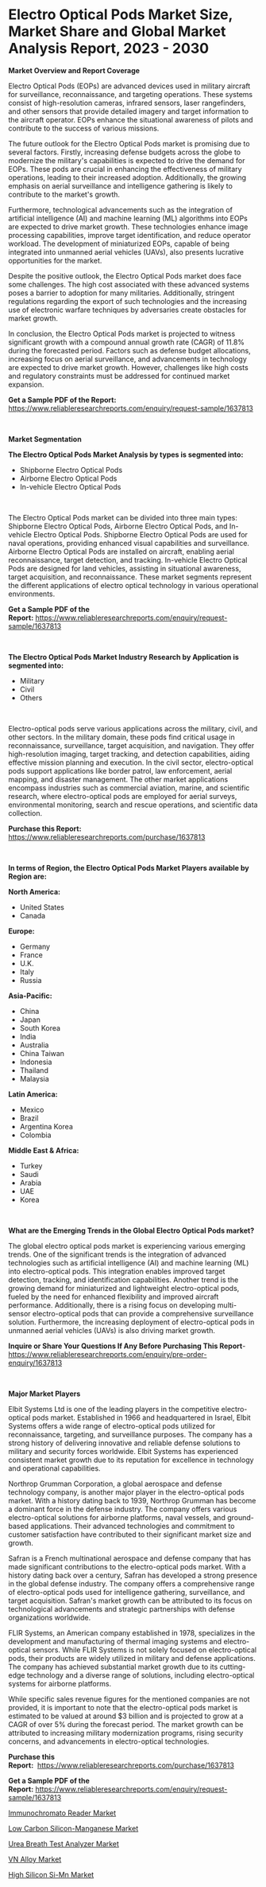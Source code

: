 <p><h1>Electro Optical Pods Market Size, Market Share and Global Market Analysis Report, 2023 - 2030</h1></p><p><strong>Market Overview and Report Coverage</strong></p>
<p><p>Electro Optical Pods (EOPs) are advanced devices used in military aircraft for surveillance, reconnaissance, and targeting operations. These systems consist of high-resolution cameras, infrared sensors, laser rangefinders, and other sensors that provide detailed imagery and target information to the aircraft operator. EOPs enhance the situational awareness of pilots and contribute to the success of various missions.</p><p>The future outlook for the Electro Optical Pods market is promising due to several factors. Firstly, increasing defense budgets across the globe to modernize the military's capabilities is expected to drive the demand for EOPs. These pods are crucial in enhancing the effectiveness of military operations, leading to their increased adoption. Additionally, the growing emphasis on aerial surveillance and intelligence gathering is likely to contribute to the market's growth.</p><p>Furthermore, technological advancements such as the integration of artificial intelligence (AI) and machine learning (ML) algorithms into EOPs are expected to drive market growth. These technologies enhance image processing capabilities, improve target identification, and reduce operator workload. The development of miniaturized EOPs, capable of being integrated into unmanned aerial vehicles (UAVs), also presents lucrative opportunities for the market.</p><p>Despite the positive outlook, the Electro Optical Pods market does face some challenges. The high cost associated with these advanced systems poses a barrier to adoption for many militaries. Additionally, stringent regulations regarding the export of such technologies and the increasing use of electronic warfare techniques by adversaries create obstacles for market growth.</p><p>In conclusion, the Electro Optical Pods market is projected to witness significant growth with a compound annual growth rate (CAGR) of 11.8% during the forecasted period. Factors such as defense budget allocations, increasing focus on aerial surveillance, and advancements in technology are expected to drive market growth. However, challenges like high costs and regulatory constraints must be addressed for continued market expansion.</p></p>
<p><strong>Get a Sample PDF of the Report:</strong> <a href="https://www.reliableresearchreports.com/enquiry/request-sample/1637813">https://www.reliableresearchreports.com/enquiry/request-sample/1637813</a></p>
<p>&nbsp;</p>
<p><strong>Market Segmentation</strong></p>
<p><strong>The Electro Optical Pods Market Analysis by types is segmented into:</strong></p>
<p><ul><li>Shipborne Electro Optical Pods</li><li>Airborne Electro Optical Pods</li><li>In-vehicle Electro Optical Pods</li></ul></p>
<p>&nbsp;</p>
<p><p>The Electro Optical Pods market can be divided into three main types: Shipborne Electro Optical Pods, Airborne Electro Optical Pods, and In-vehicle Electro Optical Pods. Shipborne Electro Optical Pods are used for naval operations, providing enhanced visual capabilities and surveillance. Airborne Electro Optical Pods are installed on aircraft, enabling aerial reconnaissance, target detection, and tracking. In-vehicle Electro Optical Pods are designed for land vehicles, assisting in situational awareness, target acquisition, and reconnaissance. These market segments represent the different applications of electro optical technology in various operational environments.</p></p>
<p><strong>Get a Sample PDF of the Report:</strong>&nbsp;<a href="https://www.reliableresearchreports.com/enquiry/request-sample/1637813">https://www.reliableresearchreports.com/enquiry/request-sample/1637813</a></p>
<p>&nbsp;</p>
<p><strong>The Electro Optical Pods Market Industry Research by Application is segmented into:</strong></p>
<p><ul><li>Military</li><li>Civil</li><li>Others</li></ul></p>
<p>&nbsp;</p>
<p><p>Electro-optical pods serve various applications across the military, civil, and other sectors. In the military domain, these pods find critical usage in reconnaissance, surveillance, target acquisition, and navigation. They offer high-resolution imaging, target tracking, and detection capabilities, aiding effective mission planning and execution. In the civil sector, electro-optical pods support applications like border patrol, law enforcement, aerial mapping, and disaster management. The other market applications encompass industries such as commercial aviation, marine, and scientific research, where electro-optical pods are employed for aerial surveys, environmental monitoring, search and rescue operations, and scientific data collection.</p></p>
<p><strong>Purchase this Report:</strong>&nbsp; <a href="https://www.reliableresearchreports.com/purchase/1637813">https://www.reliableresearchreports.com/purchase/1637813</a></p>
<p>&nbsp;</p>
<p><strong>In terms of Region, the Electro Optical Pods Market Players available by Region are:</strong></p>
<p>
    <p> <strong> North America: </strong>
        <ul>
            <li>United States</li>
            <li>Canada</li>
        </ul>
        </p> 
    <p> <strong> Europe: </strong>
        <ul>
            <li>Germany</li>
            <li>France</li>
            <li>U.K.</li>
            <li>Italy</li>
            <li>Russia</li>
        </ul>
        </p> 
    <p> <strong> Asia-Pacific: </strong>
        <ul>
            <li>China</li>
            <li>Japan</li>
            <li>South Korea</li>
            <li>India</li>
            <li>Australia</li>
            <li>China Taiwan</li>
            <li>Indonesia</li>
            <li>Thailand</li>
            <li>Malaysia</li>
        </ul>
        </p> 
    <p> <strong> Latin America: </strong>
        <ul>
            <li>Mexico</li>
            <li>Brazil</li>
            <li>Argentina Korea</li>
            <li>Colombia</li>
        </ul>
        </p> 
    <p> <strong> Middle East & Africa: </strong>
        <ul>
            <li>Turkey</li>
            <li>Saudi</li>
            <li>Arabia</li>
            <li>UAE</li>
            <li>Korea</li>
        </ul>
    </p>
    </p>
<p>&nbsp;</p>
<p><strong>What are the Emerging Trends in the Global Electro Optical Pods market?</strong></p>
<p><p>The global electro optical pods market is experiencing various emerging trends. One of the significant trends is the integration of advanced technologies such as artificial intelligence (AI) and machine learning (ML) into electro-optical pods. This integration enables improved target detection, tracking, and identification capabilities. Another trend is the growing demand for miniaturized and lightweight electro-optical pods, fueled by the need for enhanced flexibility and improved aircraft performance. Additionally, there is a rising focus on developing multi-sensor electro-optical pods that can provide a comprehensive surveillance solution. Furthermore, the increasing deployment of electro-optical pods in unmanned aerial vehicles (UAVs) is also driving market growth.</p></p>
<p><strong>Inquire or Share Your Questions If Any Before Purchasing This Report</strong>- <a href="https://www.reliableresearchreports.com/enquiry/pre-order-enquiry/1637813">https://www.reliableresearchreports.com/enquiry/pre-order-enquiry/1637813</a></p>
<p>&nbsp;</p>
<p><strong>Major Market Players</strong></p>
<p><p>Elbit Systems Ltd is one of the leading players in the competitive electro-optical pods market. Established in 1966 and headquartered in Israel, Elbit Systems offers a wide range of electro-optical pods utilized for reconnaissance, targeting, and surveillance purposes. The company has a strong history of delivering innovative and reliable defense solutions to military and security forces worldwide. Elbit Systems has experienced consistent market growth due to its reputation for excellence in technology and operational capabilities.</p><p>Northrop Grumman Corporation, a global aerospace and defense technology company, is another major player in the electro-optical pods market. With a history dating back to 1939, Northrop Grumman has become a dominant force in the defense industry. The company offers various electro-optical solutions for airborne platforms, naval vessels, and ground-based applications. Their advanced technologies and commitment to customer satisfaction have contributed to their significant market size and growth.</p><p>Safran is a French multinational aerospace and defense company that has made significant contributions to the electro-optical pods market. With a history dating back over a century, Safran has developed a strong presence in the global defense industry. The company offers a comprehensive range of electro-optical pods used for intelligence gathering, surveillance, and target acquisition. Safran's market growth can be attributed to its focus on technological advancements and strategic partnerships with defense organizations worldwide.</p><p>FLIR Systems, an American company established in 1978, specializes in the development and manufacturing of thermal imaging systems and electro-optical sensors. While FLIR Systems is not solely focused on electro-optical pods, their products are widely utilized in military and defense applications. The company has achieved substantial market growth due to its cutting-edge technology and a diverse range of solutions, including electro-optical systems for airborne platforms.</p><p>While specific sales revenue figures for the mentioned companies are not provided, it is important to note that the electro-optical pods market is estimated to be valued at around $3 billion and is projected to grow at a CAGR of over 5% during the forecast period. The market growth can be attributed to increasing military modernization programs, rising security concerns, and advancements in electro-optical technologies.</p></p>
<p><strong>Purchase this Report:</strong>&nbsp;&nbsp;<a href="https://www.reliableresearchreports.com/purchase/1637813">https://www.reliableresearchreports.com/purchase/1637813</a></p>
<p></p>
<p><strong>Get a Sample PDF of the Report:</strong>&nbsp;<a href="https://www.reliableresearchreports.com/enquiry/request-sample/1637813">https://www.reliableresearchreports.com/enquiry/request-sample/1637813</a></p>
<p><p><a href="https://medium.com/@emiliomartelli542/immunochromato-reader-market-size-growth-forecast-2023-2030-ec098d4626b5">Immunochromato Reader Market</a></p><p><a href="https://www.linkedin.com/pulse/low-carbon-silicon-manganese-market-share-amp-new-trends-ocxfc/">Low Carbon Silicon-Manganese Market</a></p><p><a href="https://medium.com/@landis15236/urea-breath-test-analyzer-market-size-growth-forecast-2023-2030-cb6e7aea4797">Urea Breath Test Analyzer Market</a></p><p><a href="https://www.linkedin.com/pulse/decoding-vn-alloy-market-deep-dive-latest-trends-segmentation-wx2pc/">VN Alloy Market</a></p><p><a href="https://www.linkedin.com/pulse/high-silicon-si-mn-market-size-growth-forecast-from-2023-gco0c/">High Silicon Si-Mn Market</a></p></p>
